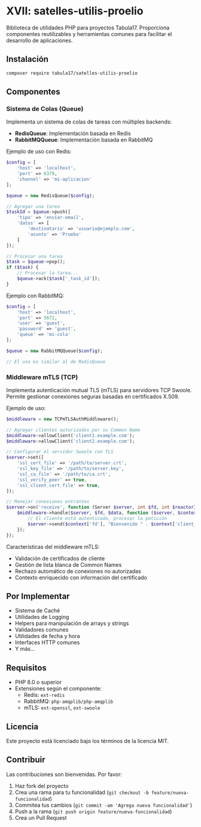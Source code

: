 # XVII: satelles-utilis-proelio

Biblioteca de utilidades PHP para proyectos Tabula17. Proporciona componentes reutilizables y herramientas comunes para facilitar el desarrollo de aplicaciones.

## Instalación

```bash
composer require tabula17/satelles-utilis-proelio
```

## Componentes

### Sistema de Colas (Queue)

Implementa un sistema de colas de tareas con múltiples backends:

- **RedisQueue**: Implementación basada en Redis
- **RabbitMQQueue**: Implementación basada en RabbitMQ

Ejemplo de uso con Redis:

```php
$config = [
    'host' => 'localhost',
    'port' => 6379,
    'channel' => 'mi-aplicacion'
];

$queue = new RedisQueue($config);

// Agregar una tarea
$taskId = $queue->push([
    'tipo' => 'enviar-email',
    'datos' => [
        'destinatario' => 'usuario@ejemplo.com',
        'asunto' => 'Prueba'
    ]
]);

// Procesar una tarea
$task = $queue->pop();
if ($task) {
    // Procesar la tarea...
    $queue->ack($task['_task_id']);
}
```

Ejemplo con RabbitMQ:

```php
$config = [
    'host' => 'localhost',
    'port' => 5672,
    'user' => 'guest',
    'password' => 'guest',
    'queue' => 'mi-cola'
];

$queue = new RabbitMQQueue($config);

// El uso es similar al de RedisQueue
```

### Middleware mTLS (TCP)

Implementa autenticación mutual TLS (mTLS) para servidores TCP Swoole. Permite gestionar conexiones seguras basadas en certificados X.509.

Ejemplo de uso:

```php
$middleware = new TCPmTLSAuthMiddleware();

// Agregar clientes autorizados por su Common Name
$middleware->allowClient('client1.example.com');
$middleware->allowClient('client2.example.com');

// Configurar el servidor Swoole con TLS
$server->set([
    'ssl_cert_file' => '/path/to/server.crt',
    'ssl_key_file' => '/path/to/server.key',
    'ssl_ca_file' => '/path/to/ca.crt',
    'ssl_verify_peer' => true,
    'ssl_client_cert_file' => true,
]);

// Manejar conexiones entrantes
$server->on('receive', function (Server $server, int $fd, int $reactorId, string $data) use ($middleware) {
    $middleware->handle($server, $fd, $data, function ($server, $context) {
        // El cliente está autenticado, procesar la petición
        $server->send($context['fd'], "Bienvenido " . $context['client_cn']);
    });
});
```

Características del middleware mTLS:
- Validación de certificados de cliente
- Gestión de lista blanca de Common Names
- Rechazo automático de conexiones no autorizadas
- Contexto enriquecido con información del certificado

## Por Implementar

- Sistema de Caché
- Utilidades de Logging
- Helpers para manipulación de arrays y strings
- Validadores comunes
- Utilidades de fecha y hora
- Interfaces HTTP comunes
- Y más...

## Requisitos

- PHP 8.0 o superior
- Extensiones según el componente:
  - Redis: `ext-redis`
  - RabbitMQ: `php-amqplib/php-amqplib`
  - mTLS: `ext-openssl`, `ext-swoole`

## Licencia

Este proyecto está licenciado bajo los términos de la licencia MIT.

## Contribuir

Las contribuciones son bienvenidas. Por favor:

1. Haz fork del proyecto
2. Crea una rama para tu funcionalidad (`git checkout -b feature/nueva-funcionalidad`)
3. Commitea tus cambios (`git commit -am 'Agrega nueva funcionalidad'`)
4. Push a la rama (`git push origin feature/nueva-funcionalidad`)
5. Crea un Pull Request
